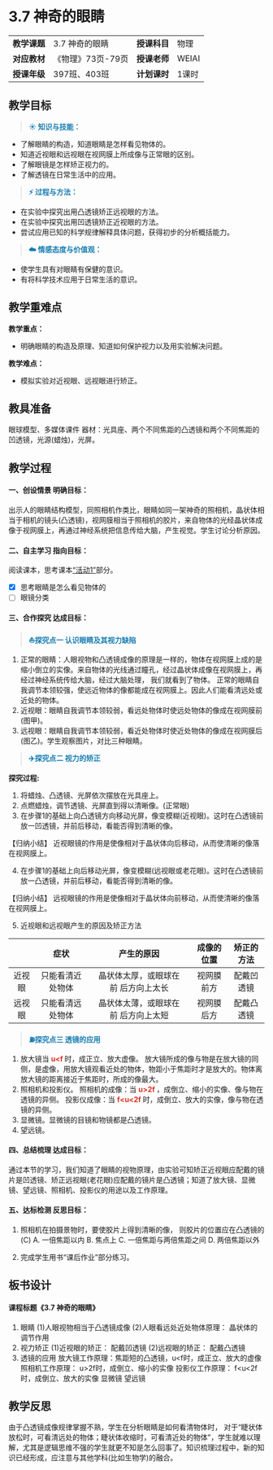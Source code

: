 # 3.7 神奇的眼睛

<table>
  <tr>
      <td><b>教学课题</b></td>
      <td>3.7 神奇的眼睛</td>
      <td><b>授课科目</b></td>
      <td>物理</td>
  </tr>
  <tr>
      <td><b>对应教材</b></td>
      <td>《物理》73页-79页</td>
      <td><b>授课老师</b></td>
      <td>WEIAI</td>
  </tr>
  <tr>
      <td><b>授课年级</b></td>
      <td>397班、403班</td>
      <td><b>计划课时</b></td>
      <td>1课时</td>
  </tr>
</table>



## 教学目标

> **<font color="#177cb0">:sunny: 知识与技能：</font>**
  - 了解眼睛的构造，知道眼睛是怎样看见物体的。
  - 知道近视眼和远视眼在视网膜上所成像与正常眼的区别。
  - 了解眼镜是怎样矫正视力的。
  - 了解透镜在日常生活中的应用。

> **<font color="#177cb0">:zap: 过程与方法：</font>**
  - 在实验中探究出用凸透镜矫正远视眼的方法。
  - 在实验中探究出用凹透镜矫正近视眼的方法。
  - 尝试应用已知的科学规律解释具体问题，获得初步的分析概括能力。

> **<font color="#177cb0">:cloud: 情感态度与价值观：</font>**
  - 使学生具有对眼睛有保健的意识。
  - 有将科学技术应用于日常生活的意识。

## 教学重难点

**教学重点：**

- 明确眼睛的构造及原理、知道如何保护视力以及用实验解决问题。

**教学难点：**

- 模拟实验对近视眼、远视眼进行矫正。

## 教具准备

眼球模型、多媒体课件
器材：光具座、两个不同焦距的凸透镜和两个不同焦距的凹透镜，光源(蜡烛)，光屏。

## 教学过程

#### 一、创设情景 明确目标：

出示人的眼睛结构模型，同照相机作类比，眼睛如同一架神奇的照相机，晶状体相当于相机的镜头(凸透镜)，视网膜相当于照相机的胶片，来自物体的光经晶状体成像于视网膜上，再通过神经系统把信息传给大脑，产生视觉。学生讨论分析原因。

#### 二、自主学习 指向目标：
阅读课本，思考课本<u>“活动1”</u>部分。
- [x] 思考眼睛是怎么看见物体的
- [ ] 眼镜分类

#### 三、合作探究 达成目标：

> **<font color="#177cb0"> :boat:探究点一 认识眼睛及其视力缺陷</font>**

1. 正常的眼睛：人眼视物和凸透镜成像的原理是一样的，物体在视网膜上成的是缩小倒立的实像。来自物体的光线通过瞳孔，经过晶状体成像在视网膜上，再经过神经系统传给大脑，经过大脑处理， 我们就看到了物体。
正常的眼睛自我调节本领较强，使远近物体的像都能成在视网膜上。因此人们能看清远处或近处的物体。
2. 近视眼：眼睛自我调节本领较弱，看远处物体时使远处物体的像成在视网膜前(图甲)。
3. 远视眼：眼睛自我调节本领较弱，看近处物体时使近处物体的像成在视网膜后(图乙)。学生观察图片，对比三种眼睛。
   
> **<font color="#177cb0">:airplane:探究点二 视力的矫正</font>**

**探究过程:**

1. 将蜡烛、凸透镜、光屏依次摆放在光具座上。
2. 点燃蜡烛，调节透镜、光屏直到得以清晰像。(正常眼)
3. 在步骤1的基础上向凸透镜方向移动光屏，像变模糊(近视眼)。这时在凸透镜前放一凹透镜，并前后移动，看能否得到清晰的像。

【归纳小结】
近视眼镜的作用是使像相对于晶状体向后移动，从而使清晰的像落在视网膜上。

4. 在步骤1的基础上向后移动光屏，像变模糊(远视眼或老花眼)。这时在凸透镜前放一凸透镜，并前后移动，看能否得到清晰的像。

【归纳小结】
远视眼镜的作用是使像相对于晶状体向前移动，从而使清晰的像落在视网膜上。

5. 近视眼和远视眼产生的原因及矫正方法

|        |       症状       |             产生的原因              | 成像的位置 | 矫正的方法 |
| :----: | :--------------: | :---------------------------------: | :--------: | :--------: |
| 近视眼 | 只能看清近处物体 | 晶状体太厚，或眼球在前 后方向上太长 | 视网膜前方 | 配戴凹透镜 |
| 远视眼 | 只能看清远处物体 | 晶状体太薄，或眼球在前 后方向上太短 | 视网膜后方 | 配戴凸透镜 |

> **<font color="#177cb0">:fuelpump:探究点三 透镜的应用</font>**

1. 放大镜当 **<font color="#dc3023"> u<f </font>** 时，成正立、放大虚像。
放大镜所成的像与物是在放大镜的同侧，是虚像，用放大镜观看近处的物体，物距小于焦距时才是放大的。物体离放大镜的距离接近于焦距时，所成的像最大。
2. 照相机和投影仪。
照相机的成像：当 **<font color="#dc3023"> u>2f </font>**，成倒立、缩小的实像、像与物在透镜的异侧。
投影仪成像：当 **<font color="#dc3023"> f<u<2f </font>** 时，成倒立、放大的实像，像与物在透镜的异侧。
3. 显微镜。显微镜的目镜和物镜都是凸透镜。
4. 望远镜。

#### 四、总结梳理 达成目标：

通过本节的学习，我们知道了眼睛的视物原理，由实验可知矫正近视眼应配戴的镜片是凹透镜、矫正远视眼(老花眼)应配戴的镜片是凸透镜；知道了放大镜、显微镜、望远镜、照相机、投影仪的用途以及工作原理。

#### 五、达标检测 反思目标：

1. 照相机在拍摄景物时，要使胶片上得到清晰的像， 则胶片的位置应在凸透镜的(C)
A. 一倍焦距以内
B. 焦点上
C. 一倍焦距与两倍焦距之间
D. 两倍焦距以外

2. 完成学生用书“课后作业”部分练习。

## 板书设计

#### 课程标题《3.7 神奇的眼睛》
1. 眼睛
(1)人眼视物相当于凸透镜成像
(2)人眼看远处近处物体原理： 晶状体的调节作用
2. 视力矫正
(1)近视眼的矫正： 配戴凹透镜
(2)远视眼的矫正： 配戴凸透镜
3. 透镜的应用
放大镜工作原理：焦距短的凸透镜，u<f时，成正立、放大的虚像
照相机工作原理： u>2f时，成倒立、缩小的实像
投影仪工作原理： f<u<2f时，成倒立、放大的实像
显微镜 望远镜

## 教学反思
由于凸透镜成像规律掌握不熟，学生在分析眼睛是如何看清物体时， 对于“睫状体放松时，可看清远处的物体；睫状体收缩时，可看清近处的物体”，学生就难以理解，尤其是逻辑思维不强的学生就更不知是怎么回事了。知识梳理过程中，新的知识已经形成，应注意与其他学科(比如生物学)的融合。